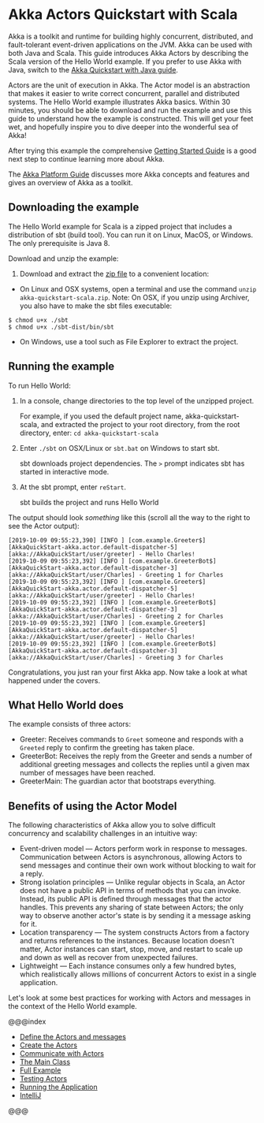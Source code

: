 # Akka Actors Quickstart with Scala
 
Akka is a toolkit and runtime for building highly concurrent, distributed, and fault-tolerant event-driven applications on the JVM. Akka can be used with both Java and Scala.
This guide introduces Akka Actors by describing the Scala version of the Hello World example. If you prefer to use Akka with Java, switch to the [Akka Quickstart with Java guide](https://developer.lightbend.com/guides/akka-quickstart-java/).

Actors are the unit of execution in Akka. The Actor model is an abstraction that makes it easier to write correct concurrent, parallel and distributed systems. 
The Hello World example illustrates Akka basics. Within 30 minutes, you should be able to download and run the example and use this guide to understand how the example is constructed. 
This will get your feet wet, and hopefully inspire you to dive deeper into the wonderful sea of Akka!

After trying this example the comprehensive [Getting Started Guide](http://doc.akka.io/docs/akka/2.6/scala/guide/introduction.html) is a good next step to continue learning more about Akka.

The [Akka Platform Guide](https://developer.lightbend.com/docs/akka-platform-guide/) discusses more Akka concepts and features and gives an overview of Akka as a toolkit.

## Downloading the example 

The Hello World example for Scala is a zipped project that includes a distribution of sbt (build tool). You can run it on Linux, MacOS, or Windows. The only prerequisite is Java 8.

Download and unzip the example:

1. Download and extract the [zip file](https://example.lightbend.com/v1/download/akka-quickstart-scala?name=akka-quickstart-scala) to a convenient location: 
  - On Linux and OSX systems, open a terminal and use the command `unzip akka-quickstart-scala.zip`. Note: On OSX, if you unzip using Archiver, you also have to make the sbt files executable:
```
$ chmod u+x ./sbt
$ chmod u+x ./sbt-dist/bin/sbt
```
  - On Windows, use a tool such as File Explorer to extract the project. 

## Running the example

To run Hello World:

1. In a console, change directories to the top level of the unzipped project.
 
    For example, if you used the default project name, akka-quickstart-scala, and extracted the project to your root directory,
    from the root directory, enter: `cd akka-quickstart-scala`

1. Enter `./sbt` on OSX/Linux or `sbt.bat` on Windows to start sbt.
 
    sbt downloads project dependencies. The `>` prompt indicates sbt has started in interactive mode.

1. At the sbt prompt, enter `reStart`.
 
    sbt builds the project and runs Hello World

The output should look _something_ like this (scroll all the way to the right to see the Actor output):

```
[2019-10-09 09:55:23,390] [INFO ] [com.example.Greeter$] [AkkaQuickStart-akka.actor.default-dispatcher-5]
[akka://AkkaQuickStart/user/greeter] - Hello Charles!
[2019-10-09 09:55:23,392] [INFO ] [com.example.GreeterBot$] [AkkaQuickStart-akka.actor.default-dispatcher-3]
[akka://AkkaQuickStart/user/Charles] - Greeting 1 for Charles
[2019-10-09 09:55:23,392] [INFO ] [com.example.Greeter$] [AkkaQuickStart-akka.actor.default-dispatcher-5]
[akka://AkkaQuickStart/user/greeter] - Hello Charles!
[2019-10-09 09:55:23,392] [INFO ] [com.example.GreeterBot$] [AkkaQuickStart-akka.actor.default-dispatcher-3]
[akka://AkkaQuickStart/user/Charles] - Greeting 2 for Charles
[2019-10-09 09:55:23,392] [INFO ] [com.example.Greeter$] [AkkaQuickStart-akka.actor.default-dispatcher-5]
[akka://AkkaQuickStart/user/greeter] - Hello Charles!
[2019-10-09 09:55:23,392] [INFO ] [com.example.GreeterBot$] [AkkaQuickStart-akka.actor.default-dispatcher-3]
[akka://AkkaQuickStart/user/Charles] - Greeting 3 for Charles
```
   
Congratulations, you just ran your first Akka app. Now take a look at what happened under the covers. 

## What Hello World does

The example consists of three actors:

* Greeter: Receives commands to `Greet` someone and responds with a `Greeted` reply to confirm the greeting has taken place.
* GreeterBot: Receives the reply from the Greeter and sends a number of additional greeting messages and collects the replies until a given max number of messages have been reached.
* GreeterMain: The guardian actor that bootstraps everything.

## Benefits of using the Actor Model

The following characteristics of Akka allow you to solve difficult concurrency and scalability challenges in an intuitive way: 

* Event-driven model &#8212; Actors perform work in response to messages. Communication between Actors is asynchronous, allowing Actors to send messages and continue their own work without blocking to wait for a reply.
* Strong isolation principles &#8212; Unlike regular objects in Scala, an Actor does not have a public API in terms of methods that you can invoke. Instead, its public API is defined through messages that the actor handles. This prevents any sharing of state between Actors; the only way to observe another actor's state is by sending it a message asking for it.
* Location transparency &#8212; The system constructs Actors from a factory and returns references to the instances. Because location doesn't matter, Actor instances can start, stop, move, and restart to scale up and down as well as recover from unexpected failures. 
* Lightweight &#8212; Each instance consumes only a few hundred bytes, which realistically allows millions of concurrent Actors to exist in a single application.
 
Let's look at some best practices for working with Actors and messages in the context of the Hello World example.

@@@index

* [Define the Actors and messages](define-actors.md)
* [Create the Actors](create-actors.md)
* [Communicate with Actors](communicate-with-actors.md)
* [The Main Class](main-class.md)
* [Full Example](full-example.md)
* [Testing Actors](testing-actors.md)
* [Running the Application](running-the-application.md)
* [IntelliJ](intellij-idea.md)

@@@
